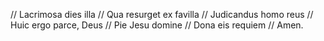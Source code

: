 // Lacrimosa dies illa
// Qua resurget ex favilla
// Judicandus homo reus
// Huic ergo parce, Deus
// Pie Jesu domine
// Dona eis requiem
// Amen.
